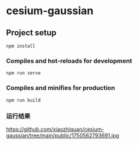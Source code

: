 # cesium-gaussian

## Project setup
```
npm install
```

### Compiles and hot-reloads for development
```
npm run serve
```

### Compiles and minifies for production
```
npm run build
```

### 运行结果

https://github.com/xiaozhiquan/cesium-gaussian/tree/main/public/1750562793691.jpg
